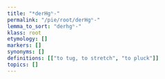 ```yaml
---
title: "*derHgʰ-"
permalink: "/pie/root/derHgʰ-"
lemma_to_sort: "derhgʰ-"
klass: root
etymology: []
markers: []
synonyms: []
definitions: [["to tug, to stretch", "to pluck"]]
topics: []
---
```


